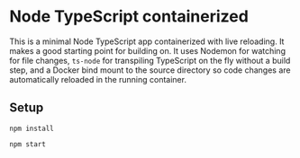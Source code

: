 # Node TypeScript containerized

This is a minimal Node TypeScript app containerized with live reloading.  It makes a good starting point for building on.  It uses Nodemon for watching for file changes, `ts-node` for transpiling TypeScript on the fly without a build step, and a Docker bind mount to the source directory so code changes are automatically reloaded in the running container.

## Setup

```
npm install
```

```
npm start
```

